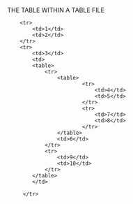  THE TABLE WITHIN A TABLE FILE


<table>
		
  		<tr>
  			<td>1</td>
    		<td>2</td>
  		</tr>
  		<tr>
			<td>3</td>
			<td>
			<table>
			    <tr>
			    	<table>
			    			<tr>
			    				<td>4</td>
			    				<td>5</td>
			    			</tr>
			    			<tr>
			    				<td>7</td>
			    				<td>8</td>
			    			</tr>
			    	</table> 
			   		<td>6</td>
		    	</tr>
		    	<tr>
		    		<td>9</td>
		    		<td>10</td>
		    	</tr>	
			</table>
			</td>
			    
         </tr>
</table>


    		
  			